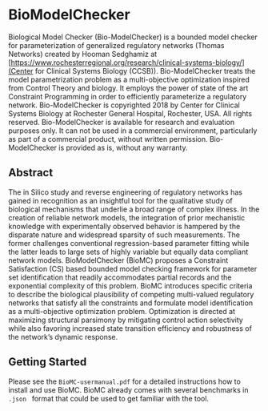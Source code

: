 # BioModelChecker
Biological Model Checker (Bio-ModelChecker) is a bounded model checker for parameterization of generalized regulatory networks (Thomas Networks) created by Hooman Sedghamiz at [https://www.rochesterregional.org/research/clinical-systems-biology/](Center for Clinical Systems Biology (CCSB)).
Bio-ModelChecker treats the model parametrization problem as a multi-objective optimization inspired from Control Theory and biology. It employs the power of state of the art Constraint Programming in order to efficiently parameterize a regulatory network. 
Bio-ModelChecker is copyrighted 2018 by Center for Clinical Systems Biology at Rochester General Hospital, Rochester, USA. All rights reserved.
Bio-ModelChecker is available for research and evaluation purposes only. It can not be used in a commercial environment, particularly as part of a commercial product, without written permission. Bio-ModelChecker is provided as is, without any warranty.

## Abstract 
The in Silico study and reverse engineering of regulatory networks has gained in recognition as an insightful tool for the qualitative study of biological mechanisms that underlie a broad range of  complex illness. In the creation of reliable network models, the integration of prior mechanistic knowledge with experimentally observed behavior is hampered by the disparate nature and  widespread sparsity of such measurements. The former challenges conventional regression-based parameter fitting while the latter leads to large sets of highly variable but equally data compliant network models. 
BioModelChecker (BioMC) proposes a Constraint Satisfaction (CS) based bounded model checking framework for parameter set identification that readily accommodates partial records and the exponential complexity of this problem. BioMC introduces specific criteria to describe the biological plausibility of competing multi-valued regulatory networks that satisfy all the constraints and formulate model identification as a multi-objective optimization problem. Optimization is directed at  maximizing structural parsimony by mitigating control action selectivity while also favoring increased state transition efficiency and robustness of the network’s dynamic response. 

## Getting Started
Please see the ```BioMC-usermanual.pdf``` for a detailed instructions how to install and use BioMC. BioMC already comes with several benchmarks in  ```.json ``` format that could be used to get familiar with the tool.
